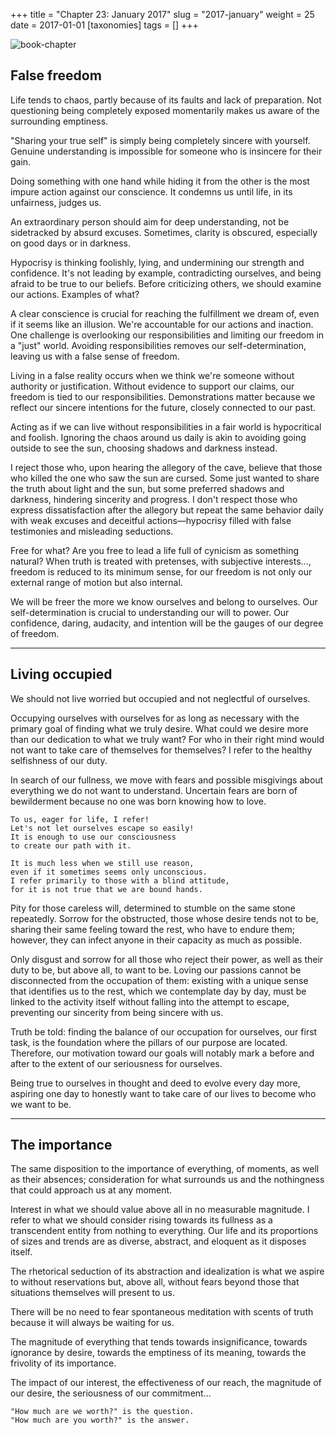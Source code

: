 +++
title = "Chapter 23: January 2017"
slug = "2017-january"
weight = 25
date = 2017-01-01
[taxonomies]
tags = []
+++

![book-chapter](/images/books/oeur/23.jpg)

## False freedom

Life tends to chaos, partly because of its faults and lack of preparation. Not questioning being completely exposed momentarily makes us aware of the surrounding emptiness.

"Sharing your true self" is simply being completely sincere with yourself. Genuine understanding is impossible for someone who is insincere for their gain.

Doing something with one hand while hiding it from the other is the most impure action against our conscience. It condemns us until life, in its unfairness, judges us.

An extraordinary person should aim for deep understanding, not be sidetracked by absurd excuses. Sometimes, clarity is obscured, especially on good days or in darkness.

Hypocrisy is thinking foolishly, lying, and undermining our strength and confidence. It's not leading by example, contradicting ourselves, and being afraid to be true to our beliefs. Before criticizing others, we should examine our actions. Examples of what?

A clear conscience is crucial for reaching the fulfillment we dream of, even if it seems like an illusion. We're accountable for our actions and inaction. One challenge is overlooking our responsibilities and limiting our freedom in a "just" world. Avoiding responsibilities removes our self-determination, leaving us with a false sense of freedom.

Living in a false reality occurs when we think we're someone without authority or justification. Without evidence to support our claims, our freedom is tied to our responsibilities. Demonstrations matter because we reflect our sincere intentions for the future, closely connected to our past.

Acting as if we can live without responsibilities in a fair world is hypocritical and foolish. Ignoring the chaos around us daily is akin to avoiding going outside to see the sun, choosing shadows and darkness instead.

I reject those who, upon hearing the allegory of the cave, believe that those who killed the one who saw the sun are cursed. Some just wanted to share the truth about light and the sun, but some preferred shadows and darkness, hindering sincerity and progress. I don't respect those who express dissatisfaction after the allegory but repeat the same behavior daily with weak excuses and deceitful actions—hypocrisy filled with false testimonies and misleading seductions.

Free for what? Are you free to lead a life full of cynicism as something natural? When truth is treated with pretenses, with subjective interests..., freedom is reduced to its minimum sense, for our freedom is not only our external range of motion but also internal.

We will be freer the more we know ourselves and belong to ourselves. Our self-determination is crucial to understanding our will to power. Our confidence, daring, audacity, and intention will be the gauges of our degree of freedom.

---

## Living occupied

We should not live worried but occupied and not neglectful of ourselves.

Occupying ourselves with ourselves for as long as necessary with the primary goal of finding what we truly desire. What could we desire more than our dedication to what we truly want? For who in their right mind would not want to take care of themselves for themselves? I refer to the healthy selfishness of our duty.

In search of our fullness, we move with fears and possible misgivings about everything we do not want to understand. Uncertain fears are born of bewilderment because no one was born knowing how to love.
```
To us, eager for life, I refer!
Let's not let ourselves escape so easily!
It is enough to use our consciousness
to create our path with it.

It is much less when we still use reason,
even if it sometimes seems only unconscious.
I refer primarily to those with a blind attitude,
for it is not true that we are bound hands.
```

Pity for those careless will, determined to stumble on the same stone repeatedly. Sorrow for the obstructed, those whose desire tends not to be, sharing their same feeling toward the rest, who have to endure them; however, they can infect anyone in their capacity as much as possible.

Only disgust and sorrow for all those who reject their power, as well as their duty to be, but above all, to want to be. Loving our passions cannot be disconnected from the occupation of them: existing with a unique sense that identifies us to the rest, which we contemplate day by day, must be linked to the activity itself without falling into the attempt to escape, preventing our sincerity from being sincere with us.

Truth be told: finding the balance of our occupation for ourselves, our first task, is the foundation where the pillars of our purpose are located. Therefore, our motivation toward our goals will notably mark a before and after to the extent of our seriousness for ourselves.

Being true to ourselves in thought and deed to evolve every day more, aspiring one day to honestly want to take care of our lives to become who we want to be.

---

## The importance

The same disposition to the importance of everything, of moments, as well as their absences; consideration for what surrounds us and the nothingness that could approach us at any moment.

Interest in what we should value above all in no measurable magnitude. I refer to what we should consider rising towards its fullness as a transcendent entity from nothing to everything. Our life and its proportions of sizes and trends are as diverse, abstract, and eloquent as it disposes itself.

The rhetorical seduction of its abstraction and idealization is what we aspire to without reservations but, above all, without fears beyond those that situations themselves will present to us.

There will be no need to fear spontaneous meditation with scents of truth because it will always be waiting for us.

The magnitude of everything that tends towards insignificance, towards ignorance by desire, towards the emptiness of its meaning, towards the frivolity of its importance.

The impact of our interest, the effectiveness of our reach, the magnitude of our desire, the seriousness of our commitment...
```
"How much are we worth?" is the question.
"How much are you worth?" is the answer.
```
